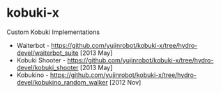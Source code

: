 kobuki-x
========

Custom Kobuki Implementations


* Waiterbot - https://github.com/yujinrobot/kobuki-x/tree/hydro-devel/waiterbot_suite  [2013 May]
* Kobuki Shooter - https://github.com/yujinrobot/kobuki-x/tree/hydro-devel/kobuki_shooter [2013 May]
* Kobukino - https://github.com/yujinrobot/kobuki-x/tree/hydro-devel/kobukino_random_walker [2012 Nov]


